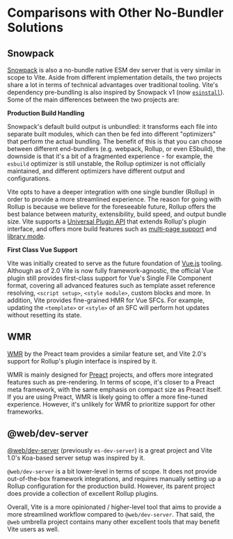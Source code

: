 # Comparisons with Other No-Bundler Solutions

## Snowpack

[Snowpack](https://www.snowpack.dev/) is also a no-bundle native ESM dev server that is very similar in scope to Vite. Aside from different implementation details, the two projects share a lot in terms of technical advantages over traditional tooling. Vite's dependency pre-bundling is also inspired by Snowpack v1 (now [`esinstall`](https://github.com/snowpackjs/snowpack/tree/main/esinstall)). Some of the main differences between the two projects are:

**Production Build Handling**

Snowpack's default build output is unbundled: it transforms each file into separate built modules, which can then be fed into different "optimizers" that perform the actual bundling. The benefit of this is that you can choose between different end-bundlers (e.g. webpack, Rollup, or even ESbuild), the downside is that it's a bit of a fragmented experience - for example, the `esbuild` optimizer is still unstable, the Rollup optimizer is not officially maintained, and different optimizers have different output and configurations.

Vite opts to have a deeper integration with one single bundler (Rollup) in order to provide a more streamlined experience. The reason for going with Rollup is because we believe for the foreseeable future, Rollup offers the best balance between maturity, extensibility, build speed, and output bundle size. Vite supports a [Universal Plugin API](./api-plugin) that extends Rollup's plugin interface, and offers more build features such as [multi-page support](./build#多页面应用) and [library mode](./build#库模式).

**First Class Vue Support**

Vite was initially created to serve as the future foundation of [Vue.js](https://vuejs.org/) tooling. Although as of 2.0 Vite is now fully framework-agnostic, the official Vue plugin still provides first-class support for Vue's Single File Component format, covering all advanced features such as template asset reference resolving, `<script setup>`, `<style module>`, custom blocks and more. In addition, Vite provides fine-grained HMR for Vue SFCs. For example, updating the `<template>` or `<style>` of an SFC will perform hot updates without resetting its state.

## WMR

[WMR](https://github.com/preactjs/wmr) by the Preact team provides a similar feature set, and Vite 2.0's support for Rollup's plugin interface is inspired by it.

WMR is mainly designed for [Preact](https://preactjs.com/) projects, and offers more integrated features such as pre-rendering. In terms of scope, it's closer to a Preact meta framework, with the same emphasis on compact size as Preact itself. If you are using Preact, WMR is likely going to offer a more fine-tuned experience. However, it's unlikely for WMR to prioritize support for other frameworks.

## @web/dev-server

[@web/dev-server](https://modern-web.dev/docs/dev-server/overview/) (previously `es-dev-server`) is a great project and Vite 1.0's Koa-based server setup was inspired by it.

`@web/dev-server` is a bit lower-level in terms of scope. It does not provide out-of-the-box framework integrations, and requires manually setting up a Rollup configuration for the production build. However, its parent project does provide a collection of excellent Rollup plugins.

Overall, Vite is a more opinionated / higher-level tool that aims to provide a more streamlined workflow compared to `@web/dev-server`. That said, the `@web` umbrella project contains many other excellent tools that may benefit Vite users as well.
